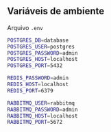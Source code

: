 ## Variáveis de ambiente

Arquivo `.env`

```bash
POSTGRES_DB=database
POSTGRES_USER=postgres
POSTGRES_PASSWORD=admin
POSTGRES_HOST=localhost
POSTGRES_PORT=5432

REDIS_PASSWORD=admin
REDIS_HOST=localhost
REDIS_PORT=6379

RABBITMQ_USER=rabbitmq
RABBITMQ_PASSWORD=admin
RABBITMQ_HOST=localhost
RABBITMQ_PORT=5672
```
